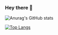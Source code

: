### Hey there 👋



![Anurag's GitHub stats](https://github-readme-stats.vercel.app/api?username=Katsari&count_private=true&show_icons=true&theme=tokyonight)

[![Top Langs](https://github-readme-stats.vercel.app/api/top-langs/?username=Katsari)](https://github.com/anuraghazra/github-readme-stats)


<!--
**Katsari/Katsari** is a ✨ _special_ ✨ repository because its `README.md` (this file) appears on your GitHub profile.

Here are some ideas to get you started:

- 🔭 I’m currently working on ...
- 🌱 I’m currently learning ...
- 👯 I’m looking to collaborate on ...
- 🤔 I’m looking for help with ...
- 💬 Ask me about ...
- 📫 How to reach me: ...
- 😄 Pronouns: ...
- ⚡ Fun fact: ...
-->
